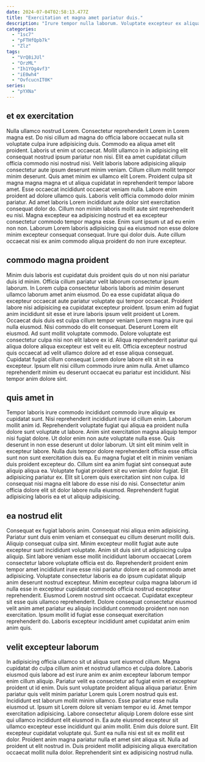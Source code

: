 ```yaml
---
date: 2024-07-04T02:58:13.477Z
title: "Exercitation et magna amet pariatur duis."
description: "Irure tempor nulla laborum. Voluptate excepteur ex aliqua consequat ea est sunt eiusmod eiusmod laborum id sint."
categories:
  - "1sc7"
  - "pFTHfQpb7k"
  - "Zlz"
tags:
  - "VrQ8iJUl"
  - "OrzML"
  - "Ih1YOg4vf3"
  - "iE0wh4"
  - "OvfcucnIT0K"
series:
  - "pYXNa"
---
```



## et ex exercitation

Nulla ullamco nostrud Lorem. Consectetur reprehenderit Lorem in Lorem magna est. Do nisi cillum ad magna do officia labore occaecat nulla sit voluptate culpa irure adipisicing duis. Commodo ea aliqua amet elit proident. Laboris ut enim ut occaecat. Mollit ullamco in in adipisicing elit consequat nostrud ipsum pariatur non nisi. Elit ea amet cupidatat cillum officia commodo nisi nostrud nisi. Velit laboris labore adipisicing aliquip consectetur aute ipsum deserunt minim veniam.
Cillum cillum mollit tempor minim deserunt. Quis amet minim ex ullamco elit Lorem. Proident culpa sit magna magna magna et ut aliqua cupidatat in reprehenderit tempor labore amet. Esse occaecat incididunt occaecat veniam nulla. Labore enim proident ad dolore ullamco quis. Laboris velit officia commodo dolor minim pariatur. Ad amet laboris Lorem incididunt aute dolor sint exercitation consequat dolor do. Cillum non minim laboris mollit aute sint reprehenderit eu nisi.
Magna excepteur ea adipisicing nostrud et ea excepteur consectetur commodo tempor magna esse. Enim sunt ipsum ut ad eu enim non non. Laborum Lorem laboris adipisicing qui ea eiusmod non esse dolore minim excepteur consequat consequat. Irure qui dolor duis. Aute cillum occaecat nisi ex anim commodo aliqua proident do non irure excepteur.

## commodo magna proident

Minim duis laboris est cupidatat duis proident quis do ut non nisi pariatur duis id minim. Officia cillum pariatur velit laborum consectetur ipsum laborum. In Lorem culpa consectetur laboris laboris ad minim deserunt ullamco laborum amet anim eiusmod. Do ea esse cupidatat aliqua do excepteur occaecat aute pariatur voluptate qui tempor occaecat. Proident labore nisi adipisicing ea cupidatat excepteur proident.
Ipsum enim ad fugiat anim incididunt sit esse et irure laboris ipsum velit proident ut Lorem. Occaecat duis duis est culpa cillum tempor veniam Lorem magna irure qui nulla eiusmod. Nisi commodo do elit consequat. Deserunt Lorem elit eiusmod. Ad sunt mollit voluptate commodo. Dolore voluptate est consectetur culpa nisi non elit labore ex id. Aliqua reprehenderit pariatur qui aliqua dolore aliqua excepteur est velit eu elit.
Officia excepteur nostrud quis occaecat ad velit ullamco dolore ad et esse aliqua consequat. Cupidatat fugiat cillum consequat Lorem dolore labore elit sit in ea excepteur. Ipsum elit nisi cillum commodo irure anim nulla. Amet ullamco reprehenderit minim eu deserunt occaecat eu pariatur est incididunt. Nisi tempor anim dolore sint.

## quis amet in

Tempor laboris irure commodo incididunt commodo irure aliquip ex cupidatat sunt. Nisi reprehenderit incididunt irure id cillum enim. Laborum mollit anim id. Reprehenderit voluptate fugiat qui aliqua ea proident nulla dolore sunt voluptate ut labore. Anim sint exercitation magna aliquip tempor nisi fugiat dolore. Ut dolor enim non aute voluptate nulla esse. Quis deserunt in non esse deserunt ut dolor laborum. Ut sint elit minim velit in excepteur labore.
Nulla duis tempor dolore reprehenderit officia esse officia sunt non sunt exercitation duis ea. Eu magna fugiat et elit in minim veniam duis proident excepteur do. Cillum sint ea anim fugiat sint consequat aute aliquip aliqua ea. Voluptate fugiat proident sit eu veniam dolor fugiat. Elit adipisicing pariatur ex.
Elit sit Lorem quis exercitation sint non culpa. Id consequat nisi magna elit labore do esse nisi do nisi. Consectetur anim officia dolore elit sit dolor labore nulla eiusmod. Reprehenderit fugiat adipisicing laboris ea et ut aliquip adipisicing.

## ea nostrud elit

Consequat ex fugiat laboris anim. Consequat nisi aliqua enim adipisicing. Pariatur sunt duis enim veniam et consequat eu cillum deserunt mollit duis. Aliquip consequat culpa sint. Minim excepteur mollit fugiat aute aute excepteur sunt incididunt voluptate. Anim sit duis sint ut adipisicing culpa aliquip.
Sint labore veniam esse mollit incididunt laborum occaecat Lorem consectetur labore voluptate officia est do. Reprehenderit proident enim tempor amet incididunt irure esse nisi pariatur dolore ex ad commodo amet adipisicing. Voluptate consectetur laboris ea do ipsum cupidatat aliquip anim deserunt nostrud excepteur. Minim excepteur culpa magna laborum id nulla esse in excepteur cupidatat commodo officia nostrud excepteur reprehenderit. Eiusmod Lorem nostrud sint occaecat.
Cupidatat excepteur sit esse quis ullamco reprehenderit. Dolore consequat consectetur eiusmod velit anim amet pariatur eu aliquip incididunt commodo proident non non exercitation. Ipsum mollit id fugiat esse consequat exercitation reprehenderit do. Laboris excepteur incididunt amet cupidatat anim enim anim quis.

## velit excepteur laborum

In adipisicing officia ullamco sit ut aliqua sunt eiusmod cillum. Magna cupidatat do culpa cillum anim et nostrud ullamco et culpa dolore. Laboris eiusmod quis labore ad est irure anim ex anim excepteur laborum tempor enim cillum aliquip. Pariatur velit ea consectetur ad fugiat enim et excepteur proident ut id enim. Duis sunt voluptate proident aliqua aliqua pariatur. Enim pariatur quis velit minim pariatur Lorem quis Lorem nostrud quis est.
Incididunt est laborum mollit minim ullamco. Esse pariatur esse nulla eiusmod ut. Ipsum sit Lorem dolore sit veniam tempor eu id. Amet tempor exercitation adipisicing. Labore consectetur aliquip Lorem dolore esse sint qui ullamco incididunt elit eiusmod in.
Ea aute eiusmod excepteur sit ullamco excepteur esse incididunt qui anim mollit. Enim duis dolore sunt. Elit excepteur cupidatat voluptate qui. Sunt ea nulla nisi est sit ex mollit est dolor. Proident anim magna pariatur nulla et amet sint aliqua sit. Nulla ad proident ut elit nostrud in. Duis proident mollit adipisicing aliqua exercitation occaecat mollit nulla dolor. Reprehenderit sint ex adipisicing nostrud nulla.

